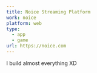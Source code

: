 ```yaml
---
title: Noice Streaming Platform
work: noice
platform: web
type:
  - app
  - game
url: https://noice.com
---
```


I build almost everything XD
